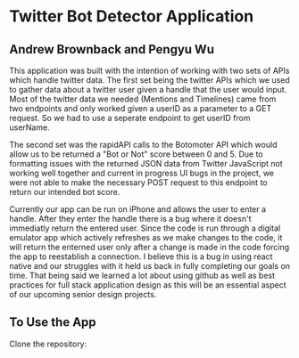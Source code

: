 # Twitter Bot Detector Application
## Andrew Brownback and Pengyu Wu

This application was built with the intention of working with two sets of APIs which handle twitter data. The first set being the twitter APIs which we used to gather data about a twitter user given a handle that the user would input. Most of the twitter data we needed (Mentions and Timelines) came from two endpoints and only worked given a userID as a parameter to a GET request. So we had to use a seperate endpoint to get userID from userName. 

The second set was the rapidAPI calls to the Botomoter API which would allow us to be returned a "Bot or Not" score between 0 and 5. Due to formatting issues with the returned JSON data from Twitter JavaScript not working well together and current in progress UI bugs in the project, we were not able to make the necessary POST request to this endpoint to return our intended bot score. 

Currently our app can be run on iPhone and allows the user to enter a handle. After they enter the handle there is a bug where it doesn't immediatly return the entered user. Since the code is run through a digital emulator app which actively refreshes as we make changes to the code, it will return the enterned user only after a change is made in the code forcing the app to reestablish a connection. I believe this is a bug in using react native and our struggles with it held us back in fully completing our goals on time. That being said we learned a lot about using github as well as best practices for full stack application design as this will be an essential aspect of our upcoming senior design projects. 

## To Use the App
Clone the repository: 
